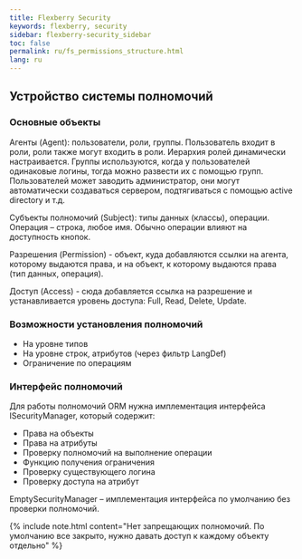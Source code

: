 ```yaml
---
title: Flexberry Security
keywords: flexberry, security
sidebar: flexberry-security_sidebar
toc: false
permalink: ru/fs_permissions_structure.html
lang: ru
---
```


## Устройство системы полномочий

### Основные объекты

Агенты (Agent): пользователи, роли, группы. Пользователь входит в роли, роли также могут входить в роли. Иерархия ролей динамически настраивается. Группы используются, когда у пользователей одинаковые логины, тогда можно развести их с помощью групп.
Пользователей может заводить администратор, они могут автоматически создаваться сервером, подтягиваться с помощью active directory и т.д.

Субъекты полномочий (Subject): типы данных (классы), операции. Операция – строка, любое имя. Обычно операции влияют на доступность кнопок.

Разрешения (Permission) - объект, куда добавляются ссылки на агента, которому выдаются права, и на объект, к которому выдаются права (тип данных, операция).

Доступ (Access) - сюда добавляется ссылка на разрешение и устанавливается уровень доступа: Full, Read, Delete, Update.

### Возможности установления полномочий

- На уровне типов
- На уровне строк, атрибутов (через фильтр LangDef)
- Ограничение по операциям

### Интерфейс полномочий

Для работы полномочий ORM нужна имплементация интерфейса ISecurityManager, который содержит:

- Права на объекты
- Права на атрибуты
- Проверку полномочий на выполнение операции
- Функцию получения ограничения
- Проверку существующего логина
- Проверку доступа на атрибут

EmptySecurityManager – имплементация интерфейса по умолчанию без проверки полномочий.

{% include note.html content="Нет запрещающих полномочий. По умолчанию все закрыто, нужно давать доступ к каждому объекту отдельно" %}
